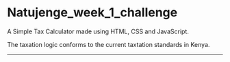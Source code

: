 # Natujenge_week_1_challenge

A Simple Tax Calculator made using HTML, CSS and JavaScript.

The taxation logic conforms to the current taxtation standards in Kenya.

---

